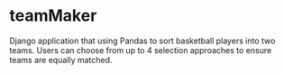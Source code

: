 # teamMaker
Django application that using Pandas to sort basketball players into two teams. Users can choose from up to 4 selection approaches to ensure teams are equally matched.
